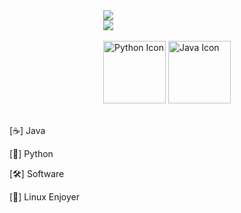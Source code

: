 <div align="center">
  <div style="display: inline-block; text-align: left;">
    <img src="https://github-readme-stats.vercel.app/api?username=frantisek-vojta&show_icons=true&theme=dark" />
    <br>
    <img src="https://github-readme-stats.vercel.app/api/top-langs/?username=frantisek-vojta&langs_count=4&layout=compact&theme=dark&exclude_repo=starbucks-vojta,animacce-JS" />
    <br><br>
    <img src="https://techstack-generator.vercel.app/python-icon.svg" alt="Python Icon" width="100">
    <img src="https://techstack-generator.vercel.app/java-icon.svg" alt="Java Icon" width="100">
    <br><br>
  </div>
</div>
<div padding-left:150%>
    <p>[☕] Java</p>
    <p>[🐍] Python</p>
    <p>[🛠️] Software</p>
    <p>[🐧] Linux Enjoyer</p>
  
</div>
